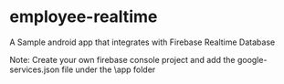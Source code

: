 # employee-realtime

A Sample android app that integrates with Firebase Realtime Database

Note: Create your own firebase console project and add the google-services.json file under the \app folder